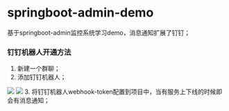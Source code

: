 # springboot-admin-demo
基于springboot-admin监控系统学习demo，消息通知扩展了钉钉；

### 钉钉机器人开通方法
1. 新建一个群聊；
2. 添加钉钉机器人；

![](https://github.com/luoyoubao/springboot-admin-demo/blob/master/images/dingtalk01.jpg)
![](https://github.com/luoyoubao/springboot-admin-demo/blob/master/images/dingtalk02.jpg)
3. 将钉钉机器人webhook-token配置到项目中，当有服务上下线的时候即会有消息通知；

